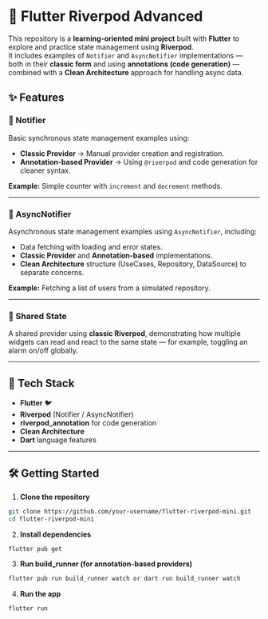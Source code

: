 # 🚀 Flutter Riverpod Advanced

This repository is a **learning-oriented mini project** built with **Flutter** to explore and practice state management using **Riverpod**.  
It includes examples of `Notifier` and `AsyncNotifier` implementations — both in their **classic form** and using **annotations (code generation)** — combined with a **Clean Architecture** approach for handling async data.

## ✨ Features

### 🔸 Notifier
Basic synchronous state management examples using:
- **Classic Provider** → Manual provider creation and registration.
- **Annotation-based Provider** → Using `@riverpod` and code generation for cleaner syntax.

**Example:** Simple counter with `increment` and `decrement` methods.

---

### 🔸 AsyncNotifier
Asynchronous state management examples using `AsyncNotifier`, including:
- Data fetching with loading and error states.
- **Classic Provider** and **Annotation-based** implementations.
- **Clean Architecture** structure (UseCases, Repository, DataSource) to separate concerns.

**Example:** Fetching a list of users from a simulated repository.

---

### 🔸 Shared State
A shared provider using **classic Riverpod**, demonstrating how multiple widgets can read and react to the same state — for example, toggling an alarm on/off globally.

---

## 🧰 Tech Stack

- **Flutter** 🐦
- **Riverpod** (Notifier / AsyncNotifier)
- **riverpod_annotation** for code generation
- **Clean Architecture**
- **Dart** language features

---

## 🛠 Getting Started

1. **Clone the repository**
  ```bash
  git clone https://github.com/your-username/flutter-riverpod-mini.git
  cd flutter-riverpod-mini
  ```

2. **Install dependencies**
  ```bash
  flutter pub get
  ```

3. **Run build_runner (for annotation-based providers)**
  ```bash
  flutter pub run build_runner watch or dart run build_runner watch
  ```

4. **Run the app**
  ```bash
  flutter run
  ```